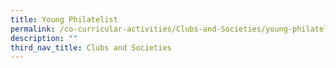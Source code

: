 ```yaml
---
title: Young Philatelist
permalink: /co-curricular-activities/Clubs-and-Societies/young-philatelist
description: ""
third_nav_title: Clubs and Societies
---
```

